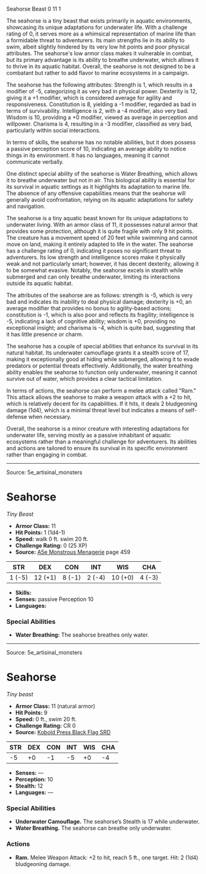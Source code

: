 <MonsterName/>Seahorse</MonsterName>
<CreatureType/>Beast</CreatureType>
<CR/>0</CR>
<AC/>11</AC>
<HP/>1</HP>
<summary>The seahorse is a tiny beast that exists primarily in aquatic environments, showcasing its unique adaptations for underwater life. With a challenge rating of 0, it serves more as a whimsical representation of marine life than a formidable threat to adventurers. Its main strengths lie in its ability to swim, albeit slightly hindered by its very low hit points and poor physical attributes. The seahorse's low armor class makes it vulnerable in combat, but its primary advantage is its ability to breathe underwater, which allows it to thrive in its aquatic habitat. Overall, the seahorse is not designed to be a combatant but rather to add flavor to marine ecosystems in a campaign.</summary>

<detail>

The seahorse has the following attributes: Strength is 1, which results in a modifier of -5, categorizing it as very bad in physical power. Dexterity is 12, giving it a +1 modifier, which is considered average for agility and responsiveness. Constitution is 8, yielding a -1 modifier, regarded as bad in terms of survivability. Intelligence is 2, with a -4 modifier, also very bad. Wisdom is 10, providing a +0 modifier, viewed as average in perception and willpower. Charisma is 4, resulting in a -3 modifier, classified as very bad, particularly within social interactions.

In terms of skills, the seahorse has no notable abilities, but it does possess a passive perception score of 10, indicating an average ability to notice things in its environment. It has no languages, meaning it cannot communicate verbally.

One distinct special ability of the seahorse is Water Breathing, which allows it to breathe underwater but not in air. This biological ability is essential for its survival in aquatic settings as it highlights its adaptation to marine life. The absence of any offensive capabilities means that the seahorse will generally avoid confrontation, relying on its aquatic adaptations for safety and navigation.


The seahorse is a tiny aquatic beast known for its unique adaptations to underwater living. With an armor class of 11, it possesses natural armor that provides some protection, although it is quite fragile with only 9 hit points. The creature has a movement speed of 20 feet while swimming and cannot move on land, making it entirely adapted to life in the water. The seahorse has a challenge rating of 0, indicating it poses no significant threat to adventurers. Its low strength and intelligence scores make it physically weak and not particularly smart; however, it has decent dexterity, allowing it to be somewhat evasive. Notably, the seahorse excels in stealth while submerged and can only breathe underwater, limiting its interactions outside its aquatic habitat.

The attributes of the seahorse are as follows: strength is -5, which is very bad and indicates its inability to deal physical damage; dexterity is +0, an average modifier that provides no bonus to agility-based actions; constitution is -1, which is also poor and reflects its fragility; intelligence is -5, indicating a lack of cognitive ability; wisdom is +0, providing no exceptional insight; and charisma is -4, which is quite bad, suggesting that it has little presence or charm.

The seahorse has a couple of special abilities that enhance its survival in its natural habitat. Its underwater camouflage grants it a stealth score of 17, making it exceptionally good at hiding while submerged, allowing it to evade predators or potential threats effectively. Additionally, the water breathing ability enables the seahorse to function only underwater, meaning it cannot survive out of water, which provides a clear tactical limitation.

In terms of actions, the seahorse can perform a melee attack called "Ram." This attack allows the seahorse to make a weapon attack with a +2 to hit, which is relatively decent for its capabilities. If it hits, it deals 2 bludgeoning damage (1d4), which is a minimal threat level but indicates a means of self-defense when necessary.

Overall, the seahorse is a minor creature with interesting adaptations for underwater life, serving mostly as a passive inhabitant of aquatic ecosystems rather than a meaningful challenge for adventurers. Its abilities and actions are tailored to ensure its survival in its specific environment rather than engaging in combat.</detail>



---

Source: 5e_artisinal_monsters

# Seahorse

*Tiny* *Beast*

- **Armor Class:** 11
- **Hit Points:** 1 (1d4-1)
- **Speed:** walk 0 ft. swim 20 ft.
- **Challenge Rating:** 0 (25 XP)
- **Source:** [A5e Monstrous Menagerie](https://enpublishingrpg.com/products/level-up-monstrous-menagerie-a5e) page 459

| STR | DEX | CON | INT | WIS | CHA |
| --- | --- | --- | --- | --- | --- |
| 1 (-5) | 12 (+1) | 8 (-1) | 2 (-4) | 10 (+0) | 4 (-3) |

- **Skills:** 
- **Senses:** passive Perception 10
- **Languages:** 

### Special Abilities

- **Water Breathing:** The seahorse breathes only water.






---

Source: 5e_artisinal_monsters

# Seahorse

*Tiny beast*

- **Armor Class:** 11 (natural armor)
- **Hit Points:** 9
- **Speed:** 0 ft., swim 20 ft.
- **Challenge Rating:** CR 0
- **Source:** [Kobold Press Black Flag SRD](https://koboldpress.com/black-flag-roleplaying/)

| STR | DEX | CON | INT | WIS | CHA |
| --- | --- | --- | --- | --- | --- |
| -5 | +0 | -1 | -5 | +0 | -4 |

- **Senses:** —
- **Perception:** 10
- **Stealth:** 12
- **Languages:** —

### Special Abilities

- **Underwater Camouflage.** The seahorse’s Stealth is 17 while underwater.
- **Water Breathing.** The seahorse can breathe only underwater.

### Actions

- **Ram.** Melee Weapon Attack: +2 to hit, reach 5 ft., one target. Hit: 2 (1d4) bludgeoning damage.



